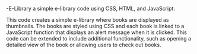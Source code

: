 -E-Library
a simple e-library code using CSS, HTML, and JavaScript:

This code creates a simple e-library where books are displayed as thumbnails. The books are styled using CSS and each book is linked to a JavaScript function that displays an alert message when it is clicked. This code can be extended to include additional functionality, such as opening a detailed view of the book or allowing users to check out books.
